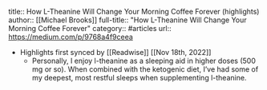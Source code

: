 title:: How L-Theanine Will Change Your Morning Coffee Forever (highlights)
author:: [[Michael Brooks]]
full-title:: "How L-Theanine Will Change Your Morning Coffee Forever"
category:: #articles
url:: https://medium.com/p/9768a4f9ceea

- Highlights first synced by [[Readwise]] [[Nov 18th, 2022]]
	- Personally, I enjoy l-theanine as a sleeping aid in higher doses (500 mg or so). When combined with the ketogenic diet, I’ve had some of my deepest, most restful sleeps when supplementing l-theanine.